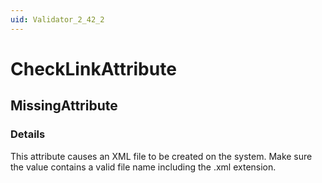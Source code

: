 ```yaml
---
uid: Validator_2_42_2
---
```


# CheckLinkAttribute

## MissingAttribute

<!-- Description, Properties, ... sections are auto-generated. -->
<!-- REPLACE ME AUTO-GENERATION -->

### Details

This attribute causes an XML file to be created on the system. Make sure the value contains a valid file name including the .xml extension.

<!-- Uncomment to add example code -->
<!--### Example code-->
